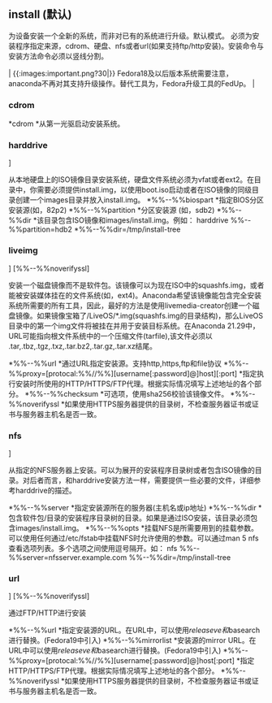 ## install (默认) 



为设备安装一个全新的系统，而非对已有的系统进行升级。默认模式。
必须为安装程序指定来源，cdrom、硬盘、nfs或者url(如果支持ftp/http安装)。安装命令与安装方法命令必须以竖线分割。

| {{:images:important.png?30|}}  Fedora18及以后版本系统需要注意，anaconda不再对其支持升级操作。替代工具为，Fedora升级工具的FedUp。  |

### cdrom 


  *cdrom
    *从第一光驱启动安装系统。

### harddrive 

]  

从本地硬盘上的ISO镜像目录安装系统，硬盘文件系统必须为vfat或者ext2。在目录中，你需要必须提供install.img，以使用boot.iso启动或者在ISO镜像的同级目录创建一个images目录并放入install.img。
  *%%--%%biospart
    *指定BIOS分区安装源(如，82p2)
  *%%--%%partition
    *分区安装源 (如，sdb2)
  *%%--%%dir
    *该目录包含ISO镜像和images/install.img。例如：     harddrive %%--%%partition=hdb2  *%%--%%dir=/tmp/install-tree 

### liveimg 



] [%%--%%noverifyssl] 

安装一个磁盘镜像而不是软件包。该镜像可以为现在ISO中的squashfs.img，或者能被安装媒体挂在的文件系统(如，ext4)。Anaconda希望该镜像能包含完全安装系统所需要的所有工具，因此，最好的方法是使用livemedia-creator创建一个磁盘镜像。如果镜像宝箱了/LiveOS/*.img(squashfs.img的目录结构)，那么LiveOS目录中的第一个img文件将被挂在并用于安装目标系统。在Anaconda 21.29中，URL可能指向根文件系统中的一个压缩文件(tarfile),该文件必须以 .tar,.tbz,.tgz,.txz,.tar.bz2,.tar.gz,.tar.xz结尾。

  *%%--%%url
    *通过URL指定安装源。支持http,https,ftp和file协议
  *%%--%%proxy=[protocal:%%//%%][username[:password]@]host][:port]
    *指定执行安装时所使用的HTTP/HTTPS/FTP代理。根据实际情况填写上述地址的各个部分。
  *%%--%%checksum
    *可选项，使用sha256校验该镜像文件。
  *%%--%%noverifyssl
    *如果使用HTTPS服务器提供的目录树，不检查服务器证书或证书与服务器主机名是否一致。

### nfs 


]  

从指定的NFS服务器上安装。可以为展开的安装程序目录树或者包含ISO镜像的目录。对后者而言，和harddrive安装方法一样，需要提供一些必要的文件，详细参考harddrive的描述。

  *%%--%%server
    *指定安装源所在的服务器(主机名或ip地址)
  *%%--%%dir
    *包含软件包/目录的安装程序目录树的目录。如果是通过ISO安装，该目录必须包含images/install.img。
  *%%--%%opts
    *挂载NFS是所需要用到的挂载参数。可以使用任何通过/etc/fstab中挂载NFS时允许使用的参数。可以通过man 5 nfs查看选项列表。多个选项之间使用逗号隔开。如：   nfs %%--%%server=nfsserver.example.com %%--%%dir=/tmp/install-tree  
	

### url 

] [%%--%%noverifyssl]   

通过FTP/HTTP进行安装

  *%%--%%url
    *指定安装源的URL。在URL中，可以使用$releaseve和$basearch进行替换。(Fedora19中引入)
  *%%--%%mirrorlist
    *安装源的mirror URL。在URL中可以使用$releaseve和$basearch进行替换。(Fedora19中引入)
  *%%--%%proxy=[protocal:%%//%%][username[:password]@]host[:port]
    *指定HTTP/HTTPS/FTP代理。根据实际情况填写上述地址的各个部分。
  *%%--%%noverifyssl
    *如果使用HTTPS服务器提供的目录树，不检查服务器证书或证书与服务器主机名是否一致。

